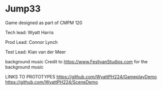 # Jump33
Game designed as part of CMPM 120

Tech lead: Wyatt Harris

Prod Lead: Connor Lynch

Test Lead: Kian van der Meer

background music Credit to https://www.FesliyanStudios.com for the background music

LINKS TO PROTOTYPES
https://github.com/WyattPH224/GameplayDemo
https://github.com/WyattPH224/SceneDemo
